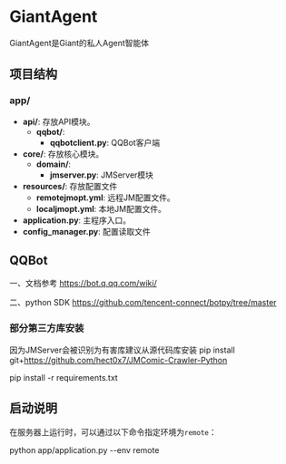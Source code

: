 # GiantAgent
GiantAgent是Giant的私人Agent智能体

## 项目结构
### app/
- **api/**: 存放API模块。
    - **qqbot/**: 
      - **qqbotclient.py**: QQBot客户端
- **core/**: 存放核心模块。
  - **domain/**:
    - **jmserver.py**: JMServer模块 
- **resources/**: 存放配置文件
  - **remotejmopt.yml**: 远程JM配置文件。
  - **localjmopt.yml**: 本地JM配置文件。
- **application.py**: 主程序入口。
- **config_manager.py**: 配置读取文件

## QQBot
一、文档参考 https://bot.q.qq.com/wiki/

二、python SDK https://github.com/tencent-connect/botpy/tree/master
### 部分第三方库安装

因为JMServer会被识别为有害库建议从源代码库安装
pip install git+https://github.com/hect0x7/JMComic-Crawler-Python

pip install -r requirements.txt

## 启动说明
在服务器上运行时，可以通过以下命令指定环境为`remote`：

python app/application.py --env remote